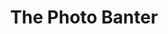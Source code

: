 ---
attached_collection: 
attached_link: 
block_aspect_ratio: ratio-1x1
blog_block_cover: https://d1sf55qlb7p6hz.cloudfront.net/photobanter_JR_copy.jpg
post_blocks: []
blog_header: 
caption: Interview
content: >-
  I recently had the pleasure of sitting down with Alex Gagne for _The Photo
  Banter_.  We cover a range of topics from my past to current works, my
  photographic philosophies, and navigating both the art and the commissioned
  audience of the industry. We also touch on something I have been thinking a
  lot about lately- time as a medium... Conceptually, technically, and
  thematically. ⁠⁠


  It was such an honor to join an impressive list of peers, mentors, and
  photographic legends. 


  In addition to the above interview, podcasts are available on
  [**_iTunes_**](https://podcasts.apple.com/us/podcast/jesse-rieser/id1315846850?i=1000513097100),
  [**_Spotify_**](https://open.spotify.com/episode/653I69hF3iixGSeBWwynkn?si=-p_Uo4mDTTqFGVizqUc8-A),
  and [**_Soundcloud_**](https://soundcloud.com/thephotobanter/jesse-rieser).


  > _On today’s podcast I speak with photographer Jesse Rieser. Jesse Has worked
  with clients such as ESPN, Coca Cola, Esquire, The NBA, and Adidas to name a
  few. In this interview I speak to Jesse about his recent cover shoot with NBA
  player Devin Booker for ESPN , I also speak to Jesse about his approach to
  assignment work and how he balances the worlds of Art & Commerce. I’ve always
  enjoyed Jesse’s use of color in his photographs so I was excited to get a
  chance to speak with him about his recent project titled “Phoenix : A
  Dystopian Legoland that tastes Like Candy” which is a series of urban
  landscape photos and portraits that utilize color and space in a unique way.
  Jesse brings a wealth of knowledge and experience in the photographic industry
  so I was pumped to get a chance to speak with him about his journey with
  photography so I hope you enjoy and thanks for listening._
date: 
news_category:
  - press
theme_color: FFD595
title: The Photo Banter
seo:
  meta_description: Watch this podcast interview with Jesse Rieser for Photo Banter. 
  meta_title: Jesse Rieser Photo Banter Podcast Interview
blog_slider:
  - _bookshop_name: posts/media-motion-id
    show_controls: true-id
    vimeo_id: 523950651
---